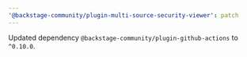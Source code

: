 ```yaml
---
'@backstage-community/plugin-multi-source-security-viewer': patch
---
```


Updated dependency `@backstage-community/plugin-github-actions` to `^0.10.0`.

